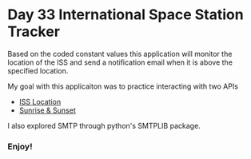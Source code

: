 # Day 33 International Space Station Tracker

Based on the coded constant values this application will monitor the location of the ISS
and send a notification email when it is above the specified location.


My goal with this applicaiton was to practice interacting with two APIs 
* [ISS Location](http://open-notify.org/Open-Notify-API/ISS-Location-Now)
* [Sunrise & Sunset](https://sunrise-sunset.org/api)

I also explored SMTP through python's SMTPLIB package. 

### Enjoy!
